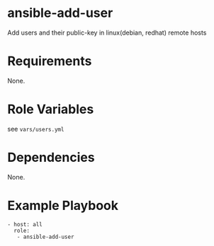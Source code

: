 # ansible-add-user
Add users and their public-key in linux(debian, redhat) remote hosts
# Requirements
None.
# Role Variables
see `vars/users.yml`
# Dependencies
None.
# Example Playbook
```
- host: all
  role:
   - ansible-add-user
```

